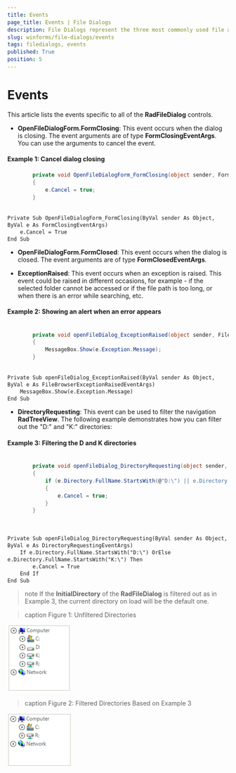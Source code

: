 ```yaml
---
title: Events
page_title: Events | File Dialogs
description: File Dialogs represent the three most commonly used file and folder manipulation dialogs
slug: winforms/file-dialogs/events
tags: filedialogs, events
published: True
position: 5 
---
```


# Events

This article lists the events specific to all of the **RadFileDialog** controls.

* **OpenFileDialogForm.FormClosing**: This event occurs when the dialog is closing. The event arguments are of type **FormClosingEventArgs**. You can use the arguments to cancel the event.

####  Example 1: Cancel dialog closing

````C#
        private void OpenFileDialogForm_FormClosing(object sender, FormClosingEventArgs e)
        {
            e.Cancel = true;
        }


````
````VB.NET

Private Sub OpenFileDialogForm_FormClosing(ByVal sender As Object, ByVal e As FormClosingEventArgs)
    e.Cancel = True
End Sub

````

* **OpenFileDialogForm.FormClosed**: This event occurs when the dialog is closed. The event arguments are of type **FormClosedEventArgs**.

* **ExceptionRaised**: This event occurs when an exception is raised. This event could be raised in different occasions, for example - if the selected folder cannot be accessed or if the file path is too long, or when there is an error while searching, etc.

####  Example 2: Showing an alert when an error appears

````C#

        private void openFileDialog_ExceptionRaised(object sender, FileBrowserExceptionRaisedEventArgs e)
        {
            MessageBox.Show(e.Exception.Message);
        }

````
````VB.NET

Private Sub openFileDialog_ExceptionRaised(ByVal sender As Object, ByVal e As FileBrowserExceptionRaisedEventArgs)
    MessageBox.Show(e.Exception.Message)
End Sub

````

* **DirectoryRequesting**: This event can be used to filter the navigation **RadTreeView**. The following example demonstrates how you can filter out the "D:\" and "K:\" directories:

####  Example 3: Filtering the D and K directories

````C#

        private void openFileDialog_DirectoryRequesting(object sender, DirectoryRequestingEventArgs e)
        {
            if (e.Directory.FullName.StartsWith(@"D:\") || e.Directory.FullName.StartsWith(@"K:\"))
            {
                e.Cancel = true;
            }
        }
           
````
````VB.NET

Private Sub openFileDialog_DirectoryRequesting(ByVal sender As Object, ByVal e As DirectoryRequestingEventArgs)
    If e.Directory.FullName.StartsWith("D:\") OrElse e.Directory.FullName.StartsWith("K:\") Then
        e.Cancel = True
    End If
End Sub

````

>note If the **InitialDirectory** of the **RadFileDialog** is filtered out as in Example 3, the current directory on load will be the default one.
>

>caption Figure 1:  Unfiltered Directories

![winforms/file-dialogs-eventss 001](images/file-dialogs-events001.png) 

>caption Figure 2: Filtered Directories Based on Example 3  

![winforms/file-dialogs-eventss 002](images/file-dialogs-events002.png) 